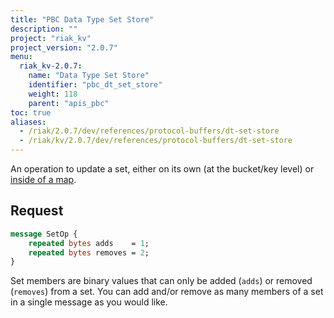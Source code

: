 ```yaml
---
title: "PBC Data Type Set Store"
description: ""
project: "riak_kv"
project_version: "2.0.7"
menu:
  riak_kv-2.0.7:
    name: "Data Type Set Store"
    identifier: "pbc_dt_set_store"
    weight: 118
    parent: "apis_pbc"
toc: true
aliases:
  - /riak/2.0.7/dev/references/protocol-buffers/dt-set-store
  - /riak/kv/2.0.7/dev/references/protocol-buffers/dt-set-store
---
```


An operation to update a set, either on its own (at the bucket/key
level) or [inside of a map](/riak/kv/2.0.7/developing/api/protocol-buffers/dt-map-store).

## Request

```protobuf
message SetOp {
    repeated bytes adds    = 1;
    repeated bytes removes = 2;
}
```

Set members are binary values that can only be added (`adds`) or removed
(`removes`) from a set. You can add and/or remove as many members of a
set in a single message as you would like.
